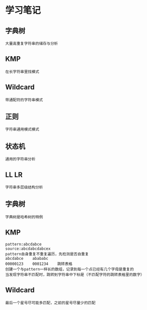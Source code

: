 # 学习笔记
## 字典树
    大量高重复字符串的储存与分析
## KMP
    在长字符串里找模式
## Wildcard
    带通配符的字符串模式
## 正则
    字符串通用模式模式
## 状态机
    通用的字符串分析
## LL LR
    字符串多层级结构分析


## 字典树
    字典树是哈希树的特例
## KMP
    pattern:abcdabce
    source:abcdabcdabcex
    pattern自身重复不重复遍历，先检测是否自重复
    abcdabce    abababc
    00000123    0001234    跳转表格
    创建一个与pattern一样长的数组，记录到每一个点已经有几个字母是重复的
    当发现字符串不匹配时，跳转到字符串中下标是（不匹配字符的跳转表格里的数字）
## Wildcard 
    最后一个星号尽可能多匹配，之前的星号尽量少的匹配